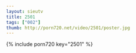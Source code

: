 ```yaml
--- 
layout: sieutv
title: 2501
tags: ["002"]
thumb: http://porn720.net/video/2501/poster.jpg
---
```

{% include porn720 key="2501" %} 
